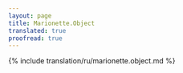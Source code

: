 ```yaml
---
layout: page
title: Marionette.Object
translated: true
proofread: true
---
```


{% include translation/ru/marionette.object.md %}
